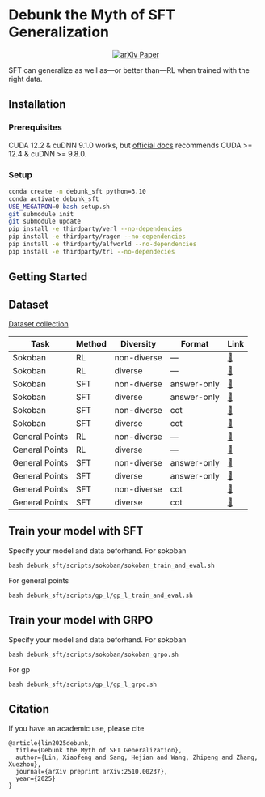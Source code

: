 # Debunk the Myth of SFT Generalization

<p align="center">
  <a href="https://arxiv.org/abs/2509.22576">
    <img src="https://img.shields.io/badge/arXiv-2510.00237-b31b1b?style=flat-square&logo=arxiv" alt="arXiv Paper"></a>
</p>

SFT can generalize as well as—or better than—RL when trained with the right data.

## Installation
### Prerequisites
CUDA 12.2 & cuDNN 9.1.0 works, but [official docs](https://verl.readthedocs.io/en/latest/start/install.html) recommends CUDA >= 12.4 & cuDNN >= 9.8.0.

### Setup

```bash
conda create -n debunk_sft python=3.10
conda activate debunk_sft
USE_MEGATRON=0 bash setup.sh
git submodule init
git submodule update
pip install -e thirdparty/verl --no-dependencies
pip install -e thirdparty/ragen --no-dependencies
pip install -e thirdparty/alfworld --no-dependencies
pip install -e thirdparty/trl --no-dependecies
```


## Getting Started
## Dataset
[Dataset collection](https://huggingface.co/collections/Xiaofeng77/debunk-the-myth-of-sft-generalization-68dabd91cad140030b389163)

| Task | Method | Diversity | Format | Link |
| --- | --- | --- | --- | --- |
| Sokoban | RL | non-diverse | — | [🤗](https://huggingface.co/datasets/Xiaofeng77/sokoban) |
| Sokoban | RL | diverse | — | [🤗](https://huggingface.co/datasets/Xiaofeng77/diverse_sokoban) |
| Sokoban | SFT | non-diverse | answer-only | [🤗](https://huggingface.co/datasets/Xiaofeng77/answer-only-sokoban) |
| Sokoban | SFT | diverse | answer-only | [🤗](https://huggingface.co/datasets/Xiaofeng77/diverse-answer-only-sokoban) |
| Sokoban | SFT | non-diverse | cot | [🤗](https://huggingface.co/datasets/Xiaofeng77/cot-sokoban) |
| Sokoban | SFT | diverse | cot | [🤗](https://huggingface.co/datasets/Xiaofeng77/diverse-cot-sokoban) |
| General Points | RL | non-diverse | — | [🤗](https://huggingface.co/datasets/Xiaofeng77/gp-l-only-10k) |
| General Points | RL | diverse | — | [🤗](https://huggingface.co/datasets/Xiaofeng77/diverse-gp-l-only-10k) |
| General Points | SFT | non-diverse | answer-only | [🤗](https://huggingface.co/datasets/Xiaofeng77/answer-only-gp-l-only-10k) |
| General Points | SFT | diverse | answer-only | [🤗](https://huggingface.co/datasets/Xiaofeng77/diverse-answer-only-gp-l-only-10k) |
| General Points | SFT | non-diverse | cot | [🤗](https://huggingface.co/datasets/Xiaofeng77/cot-gp-l-only-10k) |
| General Points | SFT | diverse | cot | [🤗](https://huggingface.co/datasets/Xiaofeng77/diverse-cot-gp-l-only-10k) |
## Train your model with SFT
Specify your model and data beforhand.
For sokoban
```
bash debunk_sft/scripts/sokoban/sokoban_train_and_eval.sh
```
For general points
```
bash debunk_sft/scripts/gp_l/gp_l_train_and_eval.sh
```

## Train your model with GRPO

Specify your model and data beforhand. For sokoban
```
bash debunk_sft/scripts/sokoban/sokoban_grpo.sh
```
For gp
```
bash debunk_sft/scripts/gp_l/gp_l_grpo.sh
```

## Citation
If you have an academic use, please cite
```
@article{lin2025debunk,
  title={Debunk the Myth of SFT Generalization},
  author={Lin, Xiaofeng and Sang, Hejian and Wang, Zhipeng and Zhang, Xuezhou},
  journal={arXiv preprint arXiv:2510.00237},
  year={2025}
}
```